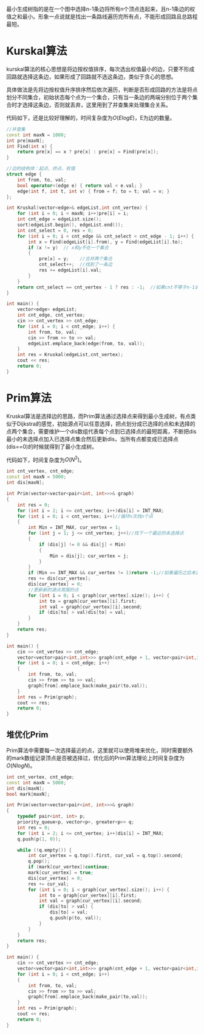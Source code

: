 最小生成树指的是在一个图中选择n-1条边将所有n个顶点连起来，且n-1条边的权值之和最小。形象一点说就是找出一条路线遍历完所有点，不能形成回路且总路程最短。

# Kurskal算法

kurskal算法的核心思想是将边按权值排序，每次选出权值最小的边，只要不形成回路就选择这条边，如果形成了回路就不选这条边，类似于贪心的思想。

具体做法是先将边按权值升序排序然后依次遍历，判断是否形成回路的方法是将点划分不同集合，初始状态每个点为一个集合，只有当一条边的两端分别位于两个集合时才选择这条边，否则就丢弃，这里用到了并查集来处理集合关系。

代码如下，还是比较好理解的，时间复杂度为$O(ElogE)$，E为边的数量。

```c++
//并查集
const int maxN = 1000;
int pre[maxN];
int Find(int x) {
	return pre[x] == x ? pre[x] : pre[x] = Find(pre[x]);
}

//边的结构体：起点、终点、权值
struct edge {
	int from, to, val;
	bool operator<(edge e) { return val < e.val; }
	edge(int f, int t, int v) { from = f; to = t; val = v; }
};

int Kruskal(vector<edge>& edgeList,int cnt_vertex) {
	for (int i = 0; i < maxN; i++)pre[i] = i;
	int cnt_edge = edgeList.size();
	sort(edgeList.begin(), edgeList.end());
	int cnt_select = 0, res = 0;
	for (int i = 0; i < cnt_edge && cnt_select < cnt_edge - 1; i++) {
		int x = Find(edgeList[i].from), y = Find(edgeList[i].to);
		if (x != y)  // x和y不在一个集合
		{
			pre[x] = y;    //合并两个集合
			cnt_select++;  //找到了一条边
			res += edgeList[i].val;
		}
	}
	return cnt_select == cnt_vertex - 1 ? res : -1;  //如果cnt不等于n-1说明没找到n-1条边，无最小生成树
}

int main() {
	vector<edge> edgeList;
	int cnt_edge, cnt_vertex;
	cin >> cnt_vertex >> cnt_edge;
	for (int i = 0; i < cnt_edge; i++) {
		int from, to, val;
		cin >> from >> to >> val;
		edgeList.emplace_back(edge(from, to, val));
	}
	int res = Kruskal(edgeList,cnt_vertex);
	cout << res;
	return 0;
}
```

# Prim算法

Kruskal算法是选择边的思路，而Prim算法通过选择点来得到最小生成树，有点类似于Dijkstra的感觉，初始源点可以任意选择，把点划分成已选择的点和未选择的点两个集合，需要维护一个dis数组代表每个点到已选择点的最短距离，不断把dis最小的未选择点加入已选择点集合然后更新dis，当所有点都变成已选择点(dis==0)的时候就得到了最小生成树。

代码如下，时间复杂度为$O(N^2)$。

```c++
int cnt_vertex, cnt_edge;
const int maxN = 5000;
int dis[maxN];

int Prim(vector<vector<pair<int, int>>>& graph)
{
	int res = 0;
	for (int i = 2; i <= cnt_vertex; i++)dis[i] = INT_MAX;
	for (int i = 0; i < cnt_vertex; i++)//循环n次找n个点
	{
		int Min = INT_MAX, cur_vertex = 1;
		for (int j = 1; j <= cnt_vertex; j++)//找下一个最近的未选择点
		{
			if (dis[j] != 0 && dis[j] < Min)
			{
				Min = dis[j]; cur_vertex = j;
			}
		}
		if (Min == INT_MAX && cur_vertex != 1)return -1;//如果遍历之后未选择的点都无法到达，说明该图是非连通图
		res += dis[cur_vertex];
		dis[cur_vertex] = 0;
        //更新新的源点周围的点
		for (int i = 0; i < graph[cur_vertex].size(); i++) {
			int to = graph[cur_vertex][i].first;
			int val = graph[cur_vertex][i].second;
			if (dis[to] > val)dis[to] = val;
		}
	}
	return res;
}

int main() {
	cin >> cnt_vertex >> cnt_edge;
	vector<vector<pair<int,int>>> graph(cnt_edge + 1, vector<pair<int,int>>());
	for (int i = 0; i < cnt_edge; i++)
	{
		int from, to, val;
		cin >> from >> to >> val;
		graph[from].emplace_back(make_pair(to,val));
	}
	int res = Prim(graph);
	cout << res;
	return 0;
}
```

## 堆优化Prim

Prim算法中需要每一次选择最近的点，这里就可以使用堆来优化，同时需要额外的mark数组记录顶点是否被选择过，优化后的Prim算法理论上时间复杂度为$O(NlogN)$。

```c++
int cnt_vertex, cnt_edge;
const int maxN = 5000;
int dis[maxN];
bool mark[maxN];

int Prim(vector<vector<pair<int, int>>>& graph)
{
	typedef pair<int, int> p;
	priority_queue<p, vector<p>, greater<p>> q;
	int res = 0;
	for (int i = 2; i <= cnt_vertex; i++)dis[i] = INT_MAX;
	q.push(p(1, 0));

	while (!q.empty()) {
		int cur_vertex = q.top().first, cur_val = q.top().second;
		q.pop();
		if (mark[cur_vertex])continue;
		mark[cur_vertex] = true;
		dis[cur_vertex] = 0;
		res += cur_val;
		for (int i = 0; i < graph[cur_vertex].size(); i++) {
			int to = graph[cur_vertex][i].first;
			int val = graph[cur_vertex][i].second;
			if (dis[to] > val) {
				dis[to] = val;
				q.push(p(to, val));
			}
		}
	}
	return res;
}

int main() {
	cin >> cnt_vertex >> cnt_edge;
	vector<vector<pair<int,int>>> graph(cnt_edge + 1, vector<pair<int,int>>());
	for (int i = 0; i < cnt_edge; i++)
	{
		int from, to, val;
		cin >> from >> to >> val;
		graph[from].emplace_back(make_pair(to,val));
	}
	int res = Prim(graph);
	cout << res;
	return 0;
}
```

